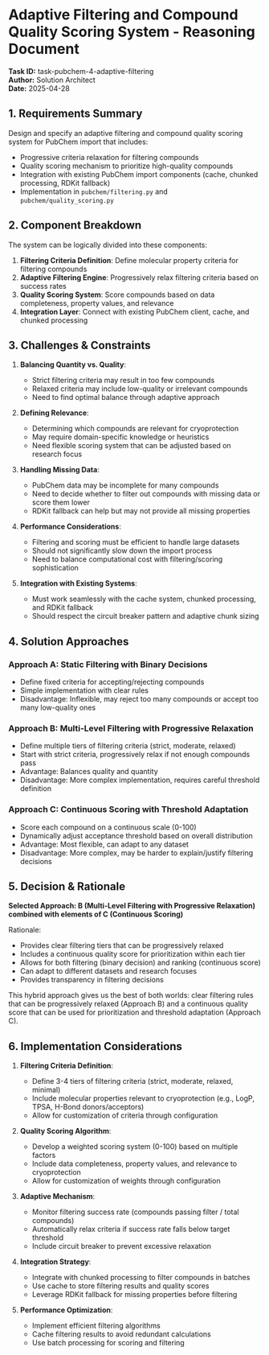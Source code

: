 # Adaptive Filtering and Compound Quality Scoring System - Reasoning Document

**Task ID:** task-pubchem-4-adaptive-filtering  
**Author:** Solution Architect  
**Date:** 2025-04-28

## 1. Requirements Summary

Design and specify an adaptive filtering and compound quality scoring system for PubChem import that includes:

- Progressive criteria relaxation for filtering compounds
- Quality scoring mechanism to prioritize high-quality compounds
- Integration with existing PubChem import components (cache, chunked processing, RDKit fallback)
- Implementation in `pubchem/filtering.py` and `pubchem/quality_scoring.py`

## 2. Component Breakdown

The system can be logically divided into these components:

1. **Filtering Criteria Definition**: Define molecular property criteria for filtering compounds
2. **Adaptive Filtering Engine**: Progressively relax filtering criteria based on success rates
3. **Quality Scoring System**: Score compounds based on data completeness, property values, and relevance
4. **Integration Layer**: Connect with existing PubChem client, cache, and chunked processing

## 3. Challenges & Constraints

1. **Balancing Quantity vs. Quality**:
   - Strict filtering criteria may result in too few compounds
   - Relaxed criteria may include low-quality or irrelevant compounds
   - Need to find optimal balance through adaptive approach

2. **Defining Relevance**:
   - Determining which compounds are relevant for cryoprotection
   - May require domain-specific knowledge or heuristics
   - Need flexible scoring system that can be adjusted based on research focus

3. **Handling Missing Data**:
   - PubChem data may be incomplete for many compounds
   - Need to decide whether to filter out compounds with missing data or score them lower
   - RDKit fallback can help but may not provide all missing properties

4. **Performance Considerations**:
   - Filtering and scoring must be efficient to handle large datasets
   - Should not significantly slow down the import process
   - Need to balance computational cost with filtering/scoring sophistication

5. **Integration with Existing Systems**:
   - Must work seamlessly with the cache system, chunked processing, and RDKit fallback
   - Should respect the circuit breaker pattern and adaptive chunk sizing

## 4. Solution Approaches

### Approach A: Static Filtering with Binary Decisions

- Define fixed criteria for accepting/rejecting compounds
- Simple implementation with clear rules
- Disadvantage: Inflexible, may reject too many compounds or accept too many low-quality ones

### Approach B: Multi-Level Filtering with Progressive Relaxation

- Define multiple tiers of filtering criteria (strict, moderate, relaxed)
- Start with strict criteria, progressively relax if not enough compounds pass
- Advantage: Balances quality and quantity
- Disadvantage: More complex implementation, requires careful threshold definition

### Approach C: Continuous Scoring with Threshold Adaptation

- Score each compound on a continuous scale (0-100)
- Dynamically adjust acceptance threshold based on overall distribution
- Advantage: Most flexible, can adapt to any dataset
- Disadvantage: More complex, may be harder to explain/justify filtering decisions

## 5. Decision & Rationale

**Selected Approach: B (Multi-Level Filtering with Progressive Relaxation) combined with elements of C (Continuous Scoring)**

Rationale:
- Provides clear filtering tiers that can be progressively relaxed
- Includes a continuous quality score for prioritization within each tier
- Allows for both filtering (binary decision) and ranking (continuous score)
- Can adapt to different datasets and research focuses
- Provides transparency in filtering decisions

This hybrid approach gives us the best of both worlds: clear filtering rules that can be progressively relaxed (Approach B) and a continuous quality score that can be used for prioritization and threshold adaptation (Approach C).

## 6. Implementation Considerations

1. **Filtering Criteria Definition**:
   - Define 3-4 tiers of filtering criteria (strict, moderate, relaxed, minimal)
   - Include molecular properties relevant to cryoprotection (e.g., LogP, TPSA, H-Bond donors/acceptors)
   - Allow for customization of criteria through configuration

2. **Quality Scoring Algorithm**:
   - Develop a weighted scoring system (0-100) based on multiple factors
   - Include data completeness, property values, and relevance to cryoprotection
   - Allow for customization of weights through configuration

3. **Adaptive Mechanism**:
   - Monitor filtering success rate (compounds passing filter / total compounds)
   - Automatically relax criteria if success rate falls below target threshold
   - Include circuit breaker to prevent excessive relaxation

4. **Integration Strategy**:
   - Integrate with chunked processing to filter compounds in batches
   - Use cache to store filtering results and quality scores
   - Leverage RDKit fallback for missing properties before filtering

5. **Performance Optimization**:
   - Implement efficient filtering algorithms
   - Cache filtering results to avoid redundant calculations
   - Use batch processing for scoring and filtering